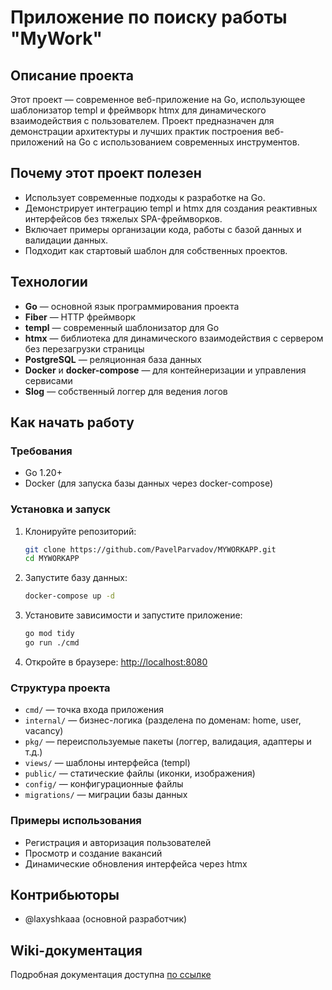 # Приложение по поиску работы "MyWork" 

## Описание проекта

Этот проект — современное веб-приложение на Go, использующее шаблонизатор templ и фреймворк htmx для динамического взаимодействия с пользователем. Проект предназначен для демонстрации архитектуры и лучших практик построения веб-приложений на Go с использованием современных инструментов.

## Почему этот проект полезен

- Использует современные подходы к разработке на Go.
- Демонстрирует интеграцию templ и htmx для создания реактивных интерфейсов без тяжелых SPA-фреймворков.
- Включает примеры организации кода, работы с базой данных и валидации данных.
- Подходит как стартовый шаблон для собственных проектов.

## Технологии

- **Go** — основной язык программирования проекта
- **Fiber** — HTTP фреймворк
- **templ** — современный шаблонизатор для Go
- **htmx** — библиотека для динамического взаимодействия с сервером без перезагрузки страницы
- **PostgreSQL** — реляционная база данных
- **Docker** и **docker-compose** — для контейнеризации и управления сервисами
- **Slog** — собственный логгер для ведения логов


## Как начать работу

### Требования

- Go 1.20+
- Docker (для запуска базы данных через docker-compose)

### Установка и запуск

1. Клонируйте репозиторий:
   ```sh
   git clone https://github.com/PavelParvadov/MYWORKAPP.git
   cd MYWORKAPP
   ```

2. Запустите базу данных:
   ```sh
   docker-compose up -d
   ```

3. Установите зависимости и запустите приложение:
   ```sh
   go mod tidy
   go run ./cmd
   ```

4. Откройте в браузере: [http://localhost:8080](http://localhost:8080)

### Структура проекта

- `cmd/` — точка входа приложения
- `internal/` — бизнес-логика (разделена по доменам: home, user, vacancy)
- `pkg/` — переиспользуемые пакеты (логгер, валидация, адаптеры и т.д.)
- `views/` — шаблоны интерфейса (templ)
- `public/` — статические файлы (иконки, изображения)
- `config/` — конфигурационные файлы
- `migrations/` — миграции базы данных

### Примеры использования

- Регистрация и авторизация пользователей
- Просмотр и создание вакансий
- Динамические обновления интерфейса через htmx

## Контрибьюторы

- @laxyshkaaa (основной разработчик)

## Wiki-документация

Подробная документация доступна [по ссылке](https://github.com/PavelParvadov/MYWORKAPP/wiki)
